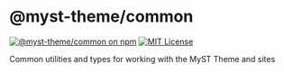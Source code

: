 # @myst-theme/common

[![@myst-theme/common on npm](https://img.shields.io/npm/v/@myst-theme/common.svg)](https://www.npmjs.com/package/@myst-theme/common)
[![MIT License](https://img.shields.io/badge/license-MIT-blue.svg)](https://github.com/jupyter-book/myst-theme/blob/main/LICENSE)

Common utilities and types for working with the MyST Theme and sites
